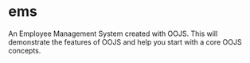 # ems
An Employee Management System created with OOJS. This will demonstrate the features of OOJS and help you start with a core OOJS concepts.

